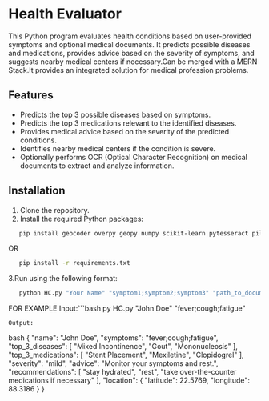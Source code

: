 # Health Evaluator

This Python program evaluates health conditions based on user-provided symptoms and optional medical documents. It predicts possible diseases and medications, provides advice based on the severity of symptoms, and suggests nearby medical centers if necessary.Can be merged with a MERN Stack.It provides an integrated solution for medical profession problems.

## Features
- Predicts the top 3 possible diseases based on symptoms.
- Predicts the top 3 medications relevant to the identified diseases.
- Provides medical advice based on the severity of the predicted conditions.
- Identifies nearby medical centers if the condition is severe.
- Optionally performs OCR (Optical Character Recognition) on medical documents to extract and analyze information.

## Installation

1. Clone the repository.
2. Install the required Python packages:

```bash
   pip install geocoder overpy geopy numpy scikit-learn pytesseract pillow nltk
```
OR 
```bash
   pip install -r requirements.txt
```
3.Run using the following format:
```bash
   python HC.py "Your Name" "symptom1;symptom2;symptom3" "path_to_document_image.jpg"
```
FOR EXAMPLE 
Input:```bash 
py HC.py "John Doe" "fever;cough;fatigue" 
```
Output:
```
bash
{
  "name": "John Doe",
  "symptoms": "fever;cough;fatigue",
  "top_3_diseases": [
    "Mixed Incontinence",
    "Gout",
    "Mononucleosis"
  ],
  "top_3_medications": [
    "Stent Placement",
    "Mexiletine",
    "Clopidogrel"
  ],
  "severity": "mild",
  "advice": "Monitor your symptoms and rest.",
  "recommendations": [
    "stay hydrated",
    "rest",
    "take over-the-counter medications if necessary"
  ],
  "location": {
    "latitude": 22.5769,
    "longitude": 88.3186
  }
}

```

